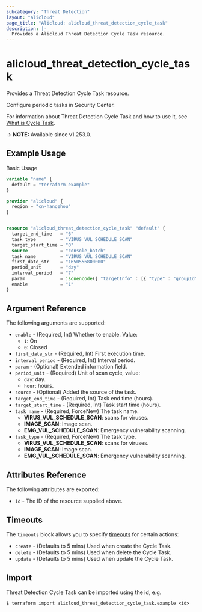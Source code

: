 ```yaml
---
subcategory: "Threat Detection"
layout: "alicloud"
page_title: "Alicloud: alicloud_threat_detection_cycle_task"
description: |-
  Provides a Alicloud Threat Detection Cycle Task resource.
---
```


# alicloud_threat_detection_cycle_task

Provides a Threat Detection Cycle Task resource.

Configure periodic tasks in Security Center.

For information about Threat Detection Cycle Task and how to use it, see [What is Cycle Task](https://next.api.alibabacloud.com/document/Sas/2018-12-03/CreateCycleTask).

-> **NOTE:** Available since v1.253.0.

## Example Usage

Basic Usage

```terraform
variable "name" {
  default = "terraform-example"
}

provider "alicloud" {
  region = "cn-hangzhou"
}


resource "alicloud_threat_detection_cycle_task" "default" {
  target_end_time   = "6"
  task_type         = "VIRUS_VUL_SCHEDULE_SCAN"
  target_start_time = "0"
  source            = "console_batch"
  task_name         = "VIRUS_VUL_SCHEDULE_SCAN"
  first_date_str    = "1650556800000"
  period_unit       = "day"
  interval_period   = "7"
  param             = jsonencode({ "targetInfo" : [{ "type" : "groupId", "name" : "TI HOST", "target" : 10597 }, { "type" : "groupId", "name" : "expense HOST", "target" : 10597 }] })
  enable            = "1"
}
```

## Argument Reference

The following arguments are supported:
* `enable` - (Required, Int) Whether to enable. Value:
  - `1`: On
  - `0`: Closed
* `first_date_str` - (Required, Int) First execution time.
* `interval_period` - (Required, Int) Interval period.
* `param` - (Optional) Extended information field.
* `period_unit` - (Required) Unit of scan cycle, value:
  - `day`: day.
  - `hour`: hours.
* `source` - (Optional) Added the source of the task.
* `target_end_time` - (Required, Int) Task end time (hours).
* `target_start_time` - (Required, Int) Task start time (hours).
* `task_name` - (Required, ForceNew) The task name.
  - **VIRUS_VUL_SCHEDULE_SCAN**: scans for viruses.
  - **IMAGE_SCAN**: Image scan.
  - **EMG_VUL_SCHEDULE_SCAN**: Emergency vulnerability scanning.
* `task_type` - (Required, ForceNew) The task type.
  - **VIRUS_VUL_SCHEDULE_SCAN**: scans for viruses.
  - **IMAGE_SCAN**: Image scan.
  - **EMG_VUL_SCHEDULE_SCAN**: Emergency vulnerability scanning.

## Attributes Reference

The following attributes are exported:
* `id` - The ID of the resource supplied above.

## Timeouts

The `timeouts` block allows you to specify [timeouts](https://developer.hashicorp.com/terraform/language/resources/syntax#operation-timeouts) for certain actions:
* `create` - (Defaults to 5 mins) Used when create the Cycle Task.
* `delete` - (Defaults to 5 mins) Used when delete the Cycle Task.
* `update` - (Defaults to 5 mins) Used when update the Cycle Task.

## Import

Threat Detection Cycle Task can be imported using the id, e.g.

```shell
$ terraform import alicloud_threat_detection_cycle_task.example <id>
```